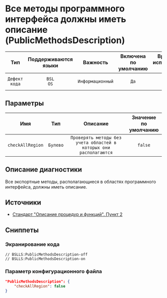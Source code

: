 # Все методы программного интерфейса должны иметь описание (PublicMethodsDescription)

|      Тип      |    Поддерживаются<br>языки    |     Важность     |    Включена<br>по умолчанию    |    Время на<br>исправление (мин)    |                            Теги                            |
|:-------------:|:-----------------------------:|:----------------:|:------------------------------:|:-----------------------------------:|:----------------------------------------------------------:|
| `Дефект кода` |         `BSL`<br>`OS`         | `Информационный` |              `Да`              |                 `1`                 |       `standard`<br>`brainoverload`<br>`badpractice`       |

## Параметры


|       Имя        |   Тип    |                             Описание                              |    Значение<br>по умолчанию    |
|:----------------:|:--------:|:-----------------------------------------------------------------:|:------------------------------:|
| `checkAllRegion` | `Булево` | `Проверять методы без учета областей в которых они располагаются` |            `false`             |
<!-- Блоки выше заполняются автоматически, не трогать -->
## Описание диагностики
Все экспортные методы, располагающиеся в областях программного интерфейса, должны иметь описание.

## Источники
* [Стандарт "Описание процедур и функций". Пункт 2](https://its.1c.ru/db/v8std#content:453:hdoc)

## Сниппеты

<!-- Блоки ниже заполняются автоматически, не трогать -->
### Экранирование кода

```bsl
// BSLLS:PublicMethodsDescription-off
// BSLLS:PublicMethodsDescription-on
```

### Параметр конфигурационного файла

```json
"PublicMethodsDescription": {
    "checkAllRegion": false
}
```
